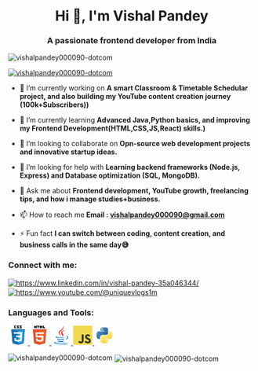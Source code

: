 <h1 align="center">Hi 👋, I'm Vishal Pandey</h1>
<h3 align="center">A passionate frontend developer from India</h3>

<p align="left"> <img src="https://komarev.com/ghpvc/?username=vishalpandey000090-dotcom&label=Profile%20views&color=0e75b6&style=flat" alt="vishalpandey000090-dotcom" /> </p>

<p align="left"> <a href="https://github.com/ryo-ma/github-profile-trophy"><img src="https://github-profile-trophy.vercel.app/?username=vishalpandey000090-dotcom" alt="vishalpandey000090-dotcom" /></a> </p>

- 🔭 I’m currently working on **A smart Classroom & Timetable Schedular project, and also building my YouTube content creation journey (100k+Subscribers))**

- 🌱 I’m currently learning **Advanced Java,Python basics, and improving my Frontend Development(HTML,CSS,JS,React) skills.)**

- 👯 I’m looking to collaborate on **Opn-source web development projects and innovative startup ideas.**

- 🤝 I’m looking for help with **Learning backend frameworks (Node.js, Express) and Database optimization (SQL, MongoDB).**

- 💬 Ask me about **Frontend development, YouTube growth, freelancing tips, and how i manage studies+business.**

- 📫 How to reach me **Email : vishalpandey000090@gmail.com**

- ⚡ Fun fact **I can switch between coding, content creation, and business calls in the same day😅**

<h3 align="left">Connect with me:</h3>
<p align="left">
<a href="https://linkedin.com/in/https://www.linkedin.com/in/vishal-pandey-35a046344/" target="blank"><img align="center" src="https://raw.githubusercontent.com/rahuldkjain/github-profile-readme-generator/master/src/images/icons/Social/linked-in-alt.svg" alt="https://www.linkedin.com/in/vishal-pandey-35a046344/" height="30" width="40" /></a>
<a href="https://www.youtube.com/c/https://www.youtube.com/@uniquevlogs1m" target="blank"><img align="center" src="https://raw.githubusercontent.com/rahuldkjain/github-profile-readme-generator/master/src/images/icons/Social/youtube.svg" alt="https://www.youtube.com/@uniquevlogs1m" height="30" width="40" /></a>
</p>

<h3 align="left">Languages and Tools:</h3>
<p align="left"> <a href="https://www.w3schools.com/css/" target="_blank" rel="noreferrer"> <img src="https://raw.githubusercontent.com/devicons/devicon/master/icons/css3/css3-original-wordmark.svg" alt="css3" width="40" height="40"/> </a> <a href="https://www.w3.org/html/" target="_blank" rel="noreferrer"> <img src="https://raw.githubusercontent.com/devicons/devicon/master/icons/html5/html5-original-wordmark.svg" alt="html5" width="40" height="40"/> </a> <a href="https://www.java.com" target="_blank" rel="noreferrer"> <img src="https://raw.githubusercontent.com/devicons/devicon/master/icons/java/java-original.svg" alt="java" width="40" height="40"/> </a> <a href="https://developer.mozilla.org/en-US/docs/Web/JavaScript" target="_blank" rel="noreferrer"> <img src="https://raw.githubusercontent.com/devicons/devicon/master/icons/javascript/javascript-original.svg" alt="javascript" width="40" height="40"/> </a> <a href="https://www.python.org" target="_blank" rel="noreferrer"> <img src="https://raw.githubusercontent.com/devicons/devicon/master/icons/python/python-original.svg" alt="python" width="40" height="40"/> </a> </p>

<p><img align="left" src="https://github-readme-stats.vercel.app/api/top-langs?username=vishalpandey000090-dotcom&show_icons=true&locale=en&layout=compact" alt="vishalpandey000090-dotcom" /></p>

<p>&nbsp;<img align="center" src="https://github-readme-stats.vercel.app/api?username=vishalpandey000090-dotcom&show_icons=true&locale=en" alt="vishalpandey000090-dotcom" /></p>




